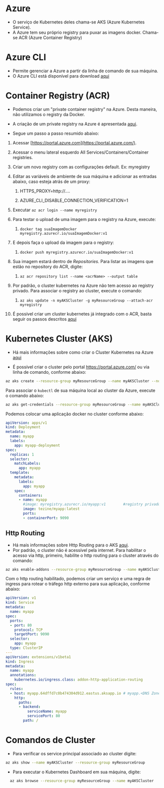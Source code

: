 # Azure
* O serviço de Kubernetes deles chama-se AKS (Azure Kubernetes Service). 
* A Azure tem seu próprio registry para puxar as imagens docker. Chama-se ACR (Azure Container Registry)

# Azure CLI

* Permite gerenciar a Azure a partir da linha de comando de sua máquina. 
* O Azure CLI está disponível para download [aqui](https://docs.microsoft.com/pt-br/cli/azure/install-azure-cli?view=azure-cli-latest)

# Container Registry (ACR)

* Podemos criar um "private container registry" na Azure. Desta maneira, não utilizamos o registry da Docker. 

* A criação de um private registry na Azure é apresentada [aqui](https://docs.microsoft.com/pt-br/azure/container-registry/container-registry-get-started-portal).

* Segue um passo a passo resumido abaixo:

1. Acessar  [https://portal.azure.com](https://portal.azure.com/).
2. Acessar o menu lateral esquerdo All Services/Containers/Container registries. 
3. Criar um novo registry com as configurações default. Ex: myregistry
4. Editar as variáveis de ambiente de sua máquina e adicionar as entradas abaixo, caso esteja atrás de um proxy:
  
   1. HTTPS_PROXY=http://....
   
   2. AZURE_CLI_DISABLE_CONNECTION_VERIFICATION=1
  5. Executar `az acr login --name myregistry`
6. Para testar o upload de uma imagem para o registry na Azure, execute: 
     1. `docker tag suaImagemDocker myregistry.azurecr.io/suaImagemDocker:v1`
  7. E depois faça o upload da imagem para o registry: 
     1. `docker push myregistry.azurecr.io/suaImagemDocker:v1` 
  8. Sua imagem estará dentro de <i>Repositories</i>. Para listar as imagens que estão no repository do ACR, digite: 
     1. `az acr repository list --name <acrName> --output table`
  9. Por padrão, o cluster kubernetes na Azure não tem acesso ao registry privado. Para associar o registry ao cluster, execute o comando:
     1. `az aks update -n myAKSCluster -g myResourceGroup --attach-acr myregistry` 
  10. É possível criar um cluster kubernetes já integrado com o ACR, basta seguir os passos descritos [aqui](https://docs.microsoft.com/bs-latn-ba/azure/aks/cluster-container-registry-integration)

# Kubernetes Cluster (AKS)

* Há mais informações sobre como criar o Cluster Kubernetes na Azure [aqui](https://docs.microsoft.com/pt-br/azure/aks/kubernetes-walkthrough-portal) 

* É possível criar o cluster pelo portal https://portal.azure.com/ ou via linha de comando, conforme abaixo: 

```bash
az aks create --resource-group myResourceGroup --name myAKSCluster --node-count 1 --enable-addons monitoring --attach-acr myregistry --node-vm-size B2s
```

Para associar o `kubectl` de sua máquina local ao cluster da Azure, execute o comando abaixo: 

```bash
az aks get-credentials --resource-group myResourceGroup --name myAKSCluster
```

Podemos colocar uma aplicação docker no cluster conforme abaixo:

```yaml
apiVersion: apps/v1
kind: Deployment
metadata:
  name: myapp
  labels:
    app: myapp-deployment
spec:
  replicas: 1
  selector:
    matchLabels:
      app: myapp
  template:
    metadata:
      labels:
        app: myapp
    spec:
      containers:
      - name: myapp
        #image: myregistry.azurecr.io/myapp:v1        #registry privado na Azure
        image: tezine/myapp:latest
        ports:
        - containerPort: 9090
```

## Http Routing

* Há mais informações sobre Http Routing para o AKS [aqui](https://docs.microsoft.com/en-us/azure/aks/http-application-routing).
* Por padrão, o cluster não é acessível pela internet. Para habilitar o acesso via http, primeiro, habilite o http routing para o cluster através do comando: 

```bash
az aks enable-addons --resource-group myResourceGroup --name myAKSCluster --addons http_application_routing
```

Com o http routing habilitado, podemos criar um serviço e uma regra de ingress para rotear o tráfego http externo para sua aplicação, conforme abaixo: 

```yaml
apiVersion: v1
kind: Service
metadata:
  name: myapp
spec:
  ports:
  - port: 80
    protocol: TCP
    targetPort: 9090
  selector:
    app: myapp
  type: ClusterIP
---
apiVersion: extensions/v1beta1
kind: Ingress
metadata:
  name: myapp
  annotations:
    kubernetes.io/ingress.class: addon-http-application-routing
spec:
  rules:
  - host: myapp.64dffd7c0b474304d912.eastus.aksapp.io # myapp.<DNS Zone>
    http:
      paths:
      - backend:
          serviceName: myapp
          servicePort: 80
        path: /
```

# Comandos de Cluster

* Para verificar os service principal associado ao cluster digite: 

```bash
az aks show --name myAKSCluster --resource-group myResourceGroup
```

* Para executar o Kubernetes Dashboard em sua máquina, digite:

```bash
  az aks browse --resource-group myResourceGroup --name myAKSCluster
```

  



